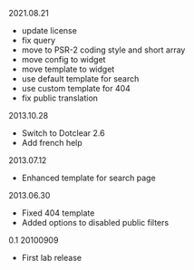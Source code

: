 2021.08.21
 * update license
 * fix query
 * move to PSR-2 coding style and short array
 * move config to widget
 * move template to widget
 * use default template for search
 * use custom template for 404
 * fix public translation

2013.10.28
 * Switch to Dotclear 2.6
 * Add french help

2013.07.12
 * Enhanced template for search page

2013.06.30
 * Fixed 404 template
 * Added options to disabled public filters

0.1 20100909
 * First lab release